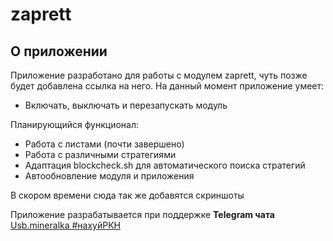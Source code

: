 # zaprett
## О приложении
Приложение разработано для работы с модулем zaprett, чуть позже будет добавлена ссылка на него.
На данный момент приложение умеет:
* Включать, выключать и перезапускать модуль

Планирующийся функционал:
* Работа с листами (почти завершено)
* Работа с различными стратегиями
* Адаптация blockcheck.sh для автоматического поиска стратегий
* Автообновление модуля и приложения

В скором времени сюда так же добавятся скриншоты 

Приложение разрабатывается при поддержке **Telegram чата** [Usb.mineralka #нахуйРКН](https://t.me/mineral_usb)
